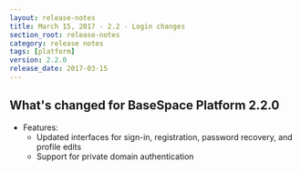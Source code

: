 ```yaml
---
layout: release-notes
title: March 15, 2017 - 2.2 - Login changes
section_root: release-notes
category: release notes
tags: [platform]
version: 2.2.0
release_date: 2017-03-15
---
```


## What's changed for BaseSpace Platform 2.2.0

- Features:
	- Updated interfaces for sign-in, registration, password recovery, and profile edits
	- Support for private domain authentication
